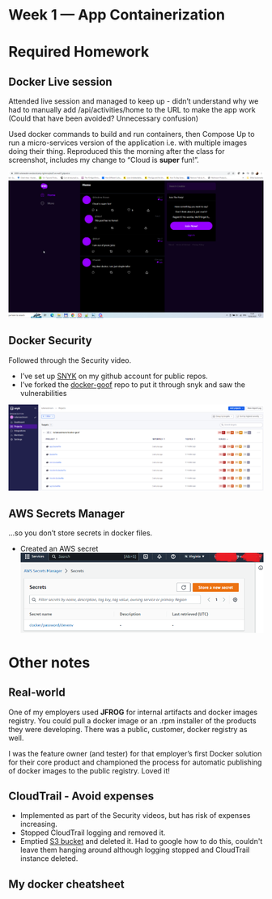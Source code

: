 # Week 1 — App Containerization

# Required Homework

## Docker Live session

Attended live session and managed to keep up - didn’t understand why we had to manually add /api/activities/home to the URL to make the app work (Could that have been avoided? Unnecessary confusion)

Used docker commands to build and run containers, then Compose Up to run a micro-services version of the application i.e. with multiple images doing their thing. Reproduced this the morning after the class for screenshot, includes my change to “Cloud is **super** fun!”.

![docker bootcamp app working](./assets/week1_docker_live_session_repro_app_working.png)

## Docker Security

Followed through the Security video.

* I’ve set up [SNYK](https://app.snyk.io/org/iulianasdream) on my github account for public repos.
* I’ve forked the [docker-goof](https://github.com/snyk-labs/docker-goof) repo to put it through snyk and saw the vulnerabilities

![snyk scan of docker-goof](./assets/week1_snyk_scan_of_docker-goof.png)

## AWS Secrets Manager

…so you don’t store secrets in docker files.

* Created an AWS secret
![aws secret](./assets/week1_aws_secret.png)

# Other notes

## Real-world

One of my employers used **JFROG** for internal artifacts and docker images registry. You could pull a docker image or an .rpm installer of the products they were developing. There was a public, customer, docker registry as well. 

I was the feature owner (and tester) for that employer’s first Docker solution for their core product and championed the process for automatic publishing of docker images to the public registry. Loved it!

## CloudTrail - Avoid expenses

* Implemented as part of the Security videos, but has risk of expenses increasing.
* Stopped CloudTrail logging and removed it.
* Emptied [S3 bucket](https://console.aws.amazon.com/s3/) and deleted it. Had to google how to do this, couldn't leave them hanging around although logging stopped and CloudTrail instance deleted.

## My docker cheatsheet